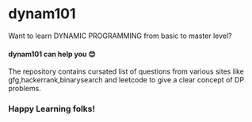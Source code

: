 # dynam101
Want to learn DYNAMIC PROGRAMMING from basic to master level? <br />
#### dynam101 can help you 😊
The repository contains cursated list of questions from various sites like gfg,hackerrank,binarysearch and leetcode to give a clear concept of DP problems.
### Happy Learning folks!

